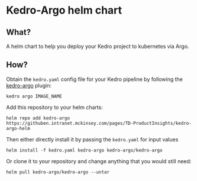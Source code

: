 # Kedro-Argo helm chart

## What?
A helm chart to help you deploy your Kedro project to kubernetes via Argo.

## How?

Obtain the `kedro.yaml` config file for your Kedro pipeline by following the [kedro-argo](https://github.com/nraw/kedro-argo) plugin:
```
kedro argo IMAGE_NAME
```

Add this repository to your helm charts:
```
helm repo add kedro-argo https://githuben.intranet.mckinsey.com/pages/TD-ProductInsights/kedro-argo-helm
```
Then either directly install it by passing the `kedro.yaml` for input values
```
helm install -f kedro.yaml kedro-argo kedro-argo/kedro-argo
```
Or clone it to your repository and change anything that you would still need:
```
helm pull kedro-argo/kedro-argo --untar
```
